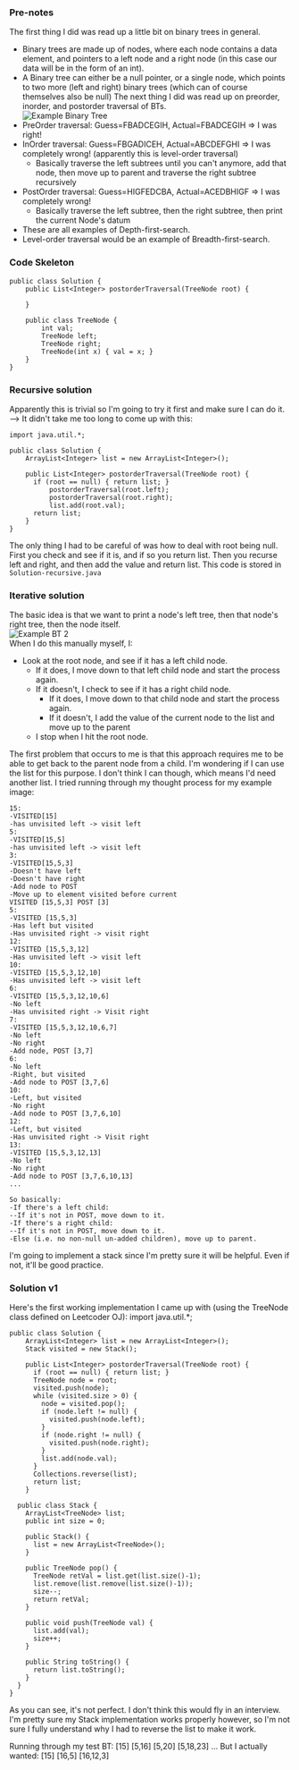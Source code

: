 ### Pre-notes
The first thing I did was read up a little bit on binary trees in general.
* Binary trees are made up of nodes, where each node contains a data element, and pointers to a left node and a right node (in this case our data will be in the form of an int).
* A Binary tree can either be a null pointer, or a single node, which points to two more (left and right) binary trees (which can of course themselves also be null)
The next thing I did was read up on preorder, inorder, and postorder traversal of BTs.   
![Example Binary Tree](http://upload.wikimedia.org/wikipedia/commons/d/d4/Sorted_binary_tree_preorder.svg)
* PreOrder traversal: Guess=FBADCEGIH, Actual=FBADCEGIH => I was right!
* InOrder traversal: Guess=FBGADICEH, Actual=ABCDEFGHI => I was completely wrong! (apparently this is level-order traversal)
  * Basically traverse the left subtrees until you can't anymore, add that node, then move up to parent and traverse the right subtree recursively
* PostOrder traversal: Guess=HIGFEDCBA, Actual=ACEDBHIGF => I was completely wrong!
  * Basically traverse the left subtree, then the right subtree, then print the current Node's datum
* These are all examples of Depth-first-search.
* Level-order traversal would be an example of Breadth-first-search.

### Code Skeleton
    public class Solution {
        public List<Integer> postorderTraversal(TreeNode root) {

        }

        public class TreeNode {
            int val;
            TreeNode left;
            TreeNode right;
            TreeNode(int x) { val = x; }
        }
    }

### Recursive solution
Apparently this is trivial so I'm going to try it first and make sure I can do it.   
-->  It didn't take me too long to come up with this:   

    import java.util.*;

    public class Solution {
        ArrayList<Integer> list = new ArrayList<Integer>();

        public List<Integer> postorderTraversal(TreeNode root) {
          if (root == null) { return list; }
              postorderTraversal(root.left);
              postorderTraversal(root.right);
              list.add(root.val);
          return list;
        }
    }
The only thing I had to be careful of was how to deal with root being null.  First you check and see if it is, and if so you return list.  Then you recurse left and right, and then add the value and return list.  This code is stored in ``Solution-recursive.java``

### Iterative solution
The basic idea is that we want to print a node's left tree, then that node's right tree, then the node itself.   
![Example BT 2](http://i.imgur.com/9hOSs1b.png)   
When I do this manually myself, I:
* Look at the root node, and see if it has a left child node.
  * If it does, I move down to that left child node and start the process again.
  * If it doesn't, I check to see if it has a right child node.
    * If it does, I move down to that child node and start the process again.
    * If it doesn't, I add the value of the current node to the list and move up
      to the parent
  * I stop when I hit the root node.

The first problem that occurs to me is that this approach requires me to be able
to get back to the parent node from a child.  I'm wondering if I can use the
list for this purpose.  I don't think I can though, which means I'd need another
list.  I tried running through my thought process for my example image:

    15:
    -VISITED[15]
    -has unvisited left -> visit left
    5:
    -VISITED[15,5]
    -has unvisited left -> visit left
    3:
    -VISITED[15,5,3]
    -Doesn't have left
    -Doesn't have right
    -Add node to POST
    -Move up to element visited before current
    VISITED [15,5,3] POST [3]
    5:
    -VISITED [15,5,3]
    -Has left but visited
    -Has unvisited right -> visit right
    12:
    -VISITED [15,5,3,12]
    -Has unvisited left -> visit left
    10:
    -VISITED [15,5,3,12,10]
    -Has unvisited left -> visit left
    6:
    -VISITED [15,5,3,12,10,6]
    -No left
    -Has unvisited right -> Visit right
    7:
    -VISITED [15,5,3,12,10,6,7]
    -No left
    -No right
    -Add node, POST [3,7]
    6:
    -No left
    -Right, but visited
    -Add node to POST [3,7,6]
    10:
    -Left, but visited
    -No right
    -Add node to POST [3,7,6,10]
    12:
    -Left, but visited
    -Has unvisited right -> Visit right
    13:
    -VISITED [15,5,3,12,13]
    -No left
    -No right
    -Add node to POST [3,7,6,10,13]
    ...

    So basically:
    -If there's a left child:
    --If it's not in POST, move down to it.
    -If there's a right child:
    --If it's not in POST, move down to it.
    -Else (i.e. no non-null un-added children), move up to parent.

I'm going to implement a stack since I'm pretty sure it will be helpful.  Even if not, it'll be good practice.

### Solution v1
Here's the first working implementation I came up with (using the TreeNode class
defined on Leetcoder OJ):
import java.util.*;

    public class Solution {
        ArrayList<Integer> list = new ArrayList<Integer>();
        Stack visited = new Stack();

        public List<Integer> postorderTraversal(TreeNode root) {
          if (root == null) { return list; }
          TreeNode node = root;
          visited.push(node);
          while (visited.size > 0) {
            node = visited.pop();
            if (node.left != null) {
              visited.push(node.left);
            }
            if (node.right != null) {
              visited.push(node.right);
            }
            list.add(node.val);
          }
          Collections.reverse(list);
          return list;
        }

      public class Stack {
        ArrayList<TreeNode> list;
        public int size = 0;

        public Stack() {
          list = new ArrayList<TreeNode>();
        }

        public TreeNode pop() {
          TreeNode retVal = list.get(list.size()-1);
          list.remove(list.remove(list.size()-1));
          size--;
          return retVal;
        }

        public void push(TreeNode val) {
          list.add(val);
          size++;
        }

        public String toString() {
          return list.toString(); 
        }
      }
    }

As you can see, it's not perfect.  I don't think this would fly in an interview.
I'm pretty sure my Stack implementation works properly however, so I'm not sure
I fully understand why I had to reverse the list to make it work.

Running through my test BT:
[15]
[5,16]
[5,20]
[5,18,23]
...
But I actually wanted:
[15]
[16,5]
[16,12,3]



